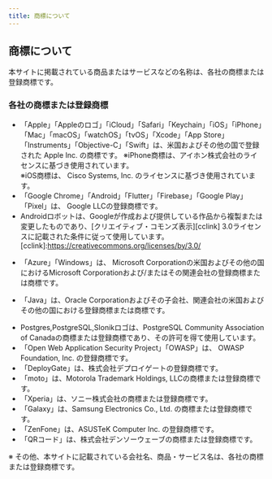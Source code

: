 ```yaml
---
title: 商標について
---
```


## 商標について

本サイトに掲載されている商品またはサービスなどの名称は、各社の商標または登録商標です。

### 各社の商標または登録商標

<!-- textlint-disable -->
- 「Apple」「Appleのロゴ」「iCloud」「Safari」「Keychain」「iOS」「iPhone」「Mac」「macOS」「watchOS」「tvOS」「Xcode」「App Store」「Instruments」「Objective-C」「Swift」は、米国およびその他の国で登録された Apple Inc. の商標です。<!-- textlint-enable -->
  ※iPhone商標は、アイホン株式会社のライセンスに基づき使用されています。  
  ※iOS商標は、 Cisco Systems, Inc. のライセンスに基づき使用されています。
- 「Google Chrome」「Android」「Flutter」「Firebase」「Google Play」「Pixel」は、 Google LLCの登録商標です。
- Androidロボットは、Googleが作成および提供している作品から複製または変更したものであり、[クリエイティブ・コモンズ表示][cclink] 3.0ライセンスに記載された条件に従って使用しています。
[cclink]:<https://creativecommons.org/licenses/by/3.0/>
<!-- textlint-disable ja-technical-writing/sentence-length-->
- 「Azure」「Windows」は、 Microsoft Corporationの米国およびその他の国におけるMicrosoft Corporationおよび/またはその関連会社の登録商標または商標です。
<!-- textlint-enable ja-technical-writing/sentence-length-->
- 「Java」は、Oracle Corporationおよびその子会社、関連会社の米国およびその他の国における登録商標または商標です。
<!-- textlint-disable ja-technical-writing/sentence-length-->
- Postgres,PostgreSQL,Slonikロゴは、PostgreSQL Community Association of Canadaの商標または登録商標であり、その許可を得て使用しています。
- 「Open Web Application Security Project」「OWASP」は、 OWASP Foundation, Inc. の登録商標です。
- 「DeployGate」は、株式会社デプロイゲートの登録商標です。
- 「moto」は、Motorola Trademark Holdings, LLCの商標または登録商標です。
- 「Xperia」は、ソニー株式会社の商標または登録商標です。
- 「Galaxy」は、Samsung Electronics Co., Ltd. の商標または登録商標です。
- 「ZenFone」は、ASUSTeK Computer Inc. の登録商標です。
- 「QRコード」は、株式会社デンソーウェーブの商標または登録商標です。

※ その他、本サイトに記載されている会社名、商品・サービス名は、各社の商標または登録商標です。
